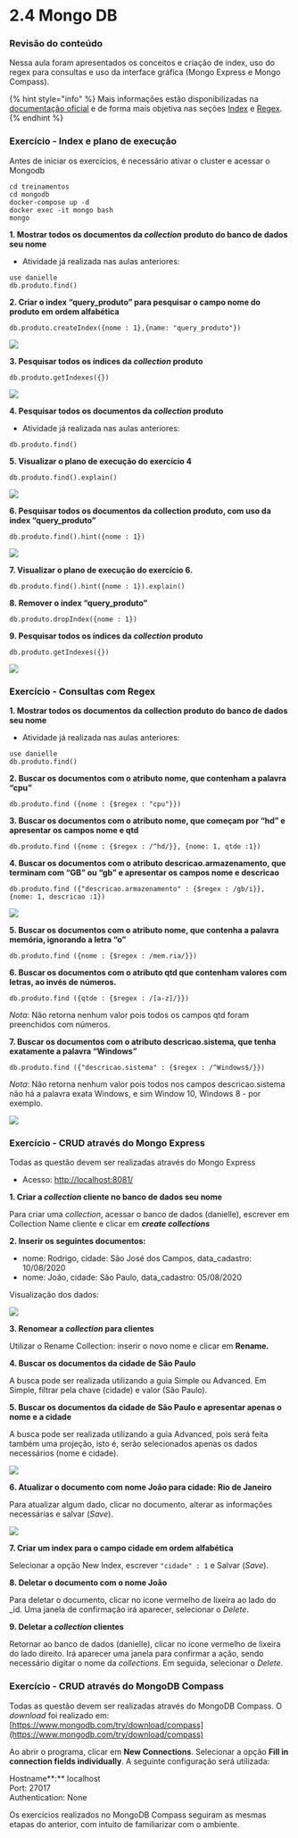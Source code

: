 # 2.4 Mongo DB

### Revisão do conteúdo

Nessa aula foram apresentados os conceitos e criação de index, uso do regex para consultas e uso da interface gráfica (Mongo Express e Mongo Compass).

{% hint style="info" %}
&#x20;Mais informações estão disponibilizadas na [documentação oficial](https://docs.mongodb.com) e de forma mais objetiva nas seções [Index](https://docs.mongodb.com/manual/indexes/) e [Regex](https://docs.mongodb.com/manual/reference/operator/query/regex/).
{% endhint %}

### Exercício - **Index e plano de execução**

Antes de iniciar os exercícios, é necessário ativar o cluster e acessar o Mongodb

`cd treinamentos`\
`cd mongodb`\
`docker-compose up -d`\
`docker exec -it mongo bash`\
`mongo`

**1. Mostrar todos os documentos da **_**collection**_** produto do banco de dados seu nome**

* Atividade já realizada nas aulas anteriores:

`use danielle` \
`db.produto.find()`

**2. Criar o index “query\_produto” para pesquisar o campo nome do produto em ordem alfabética**

`db.produto.createIndex({nome : 1},{name: "query_produto"})`

![](../.gitbook/assets/m2\_aula4\_00.png)

**3. Pesquisar todos os índices da **_**collection**_** produto**

`db.produto.getIndexes({})`

![](../.gitbook/assets/m2\_aula4\_01.png)

**4. Pesquisar todos os documentos da **_**collection**_** produto**

* Atividade já realizada nas aulas anteriores:

`db.produto.find()`

**5. Visualizar o plano de execução do exercício 4**

`db.produto.find().explain()`

![](../.gitbook/assets/m2\_aula4\_02.png)

**6. Pesquisar todos os documentos da collection produto, com uso da index “query\_produto”**

`db.produto.find().hint({nome : 1})`

![](../.gitbook/assets/m2\_aula4\_03.png)

**7. Visualizar o plano de execução do exercício 6.**

`db.produto.find().hint({nome : 1}).explain()`

**8. Remover o index “query\_produto”**

`db.produto.dropIndex({nome : 1})`

**9. Pesquisar todos os índices da **_**collection**_** produto**

`db.produto.getIndexes({})`

![](../.gitbook/assets/m2\_aula4\_05.png)

### **Exercício - Consultas com Regex**

**1. Mostrar todos os documentos da collection produto do banco de dados seu nome**

* Atividade já realizada nas aulas anteriores:

`use danielle` \
`db.produto.find()`

**2. Buscar os documentos com o atributo nome,  que contenham a palavra “cpu”**

`db.produto.find ({nome : {$regex : "cpu"}})`

**3. Buscar os documentos  com o atributo nome, que começam por “hd” e apresentar os campos nome e qtd**

`db.produto.find ({nome : {$regex : /^hd/}}, {nome: 1, qtde :1})`

**4. Buscar os documentos  com o atributo descricao.armazenamento, que terminam com “GB” ou “gb” e apresentar os campos nome e descricao**

`db.produto.find ({"descricao.armazenamento" : {$regex : /gb/i}}, {nome: 1, descricao :1})`

![](../.gitbook/assets/m2\_aula4\_06.png)

**5. Buscar os documentos  com o atributo nome, que contenha a palavra memória, ignorando a letra “o”**

`db.produto.find ({nome : {$regex : /mem.ria/}})`

**6. Buscar os documentos  com o atributo qtd  que contenham valores com letras, ao invés de números.**

`db.produto.find ({qtde : {$regex : /[a-z]/}})`

_Nota_: Não retorna nenhum valor pois todos os campos qtd foram preenchidos com números.

**7. Buscar os documentos com o atributo descricao.sistema, que tenha exatamente a palavra “Windows”**

`db.produto.find ({"descricao.sistema" : {$regex : /^Windows$/}})`

_Nota_: Não retorna nenhum valor pois todos nos campos descricao.sistema não há a palavra exata Windows, e sim Window 10, Windows 8 - por exemplo.&#x20;

![](../.gitbook/assets/m2\_aula4\_07.png)

### **Exercício - CRUD através do Mongo Express**

Todas as questão devem ser realizadas através do Mongo Express

* Acesso: [http://localhost:8081/](http://localhost:8081)

**1. Criar a **_**collection**_** cliente no banco de dados seu nome**

Para criar uma _collection_, acessar o banco de dados (danielle), escrever em Collection Name cliente e clicar em _**create collections**_

**2. Inserir os seguintes documentos:**

* nome: Rodrigo, cidade: São José dos Campos, data\_cadastro: 10/08/2020
* nome: João, cidade: São Paulo, data\_cadastro: 05/08/2020

Visualização dos dados:

![](<../.gitbook/assets/m2\_aula4\_10 (1).png>)

**3. Renomear a **_**collection**_** para clientes**

Utilizar o Rename Collection: inserir o novo nome e clicar em **Rename.**

**4. Buscar os documentos da cidade de São Paulo**

A busca pode ser realizada utilizando a guia Simple ou Advanced. Em Simple, filtrar pela chave (cidade) e valor (São Paulo).

**5. Buscar os documentos da cidade de São Paulo e apresentar apenas o nome e a cidade**

A busca pode ser realizada utilizando a guia Advanced, pois será feita também uma projeção, isto é, serão selecionados apenas os dados necessários (nome e cidade).

![](../.gitbook/assets/m2\_aula4\_11.png)

**6. Atualizar o documento com nome João para cidade: Rio de Janeiro**

Para atualizar algum dado, clicar no documento, alterar as informações necessárias e salvar (_Save_).

![](../.gitbook/assets/m2\_aula4\_12.png)

**7. Criar um index para o campo cidade em ordem alfabética**

Selecionar a opção New Index, escrever `"cidade" : 1` e Salvar (_Save_).

**8. Deletar o documento com o nome João**

Para deletar o documento, clicar no ícone vermelho de lixeira ao lado do \_id. Uma janela de confirmação irá aparecer, selecionar o _Delete_.

**9. Deletar a **_**collection**_** clientes**

Retornar ao banco de dados (danielle), clicar no ícone vermelho de lixeira do lado direito. Irá aparecer uma janela para confirmar a ação, sendo necessário digitar o nome da _collections_. Em seguida, selecionar o _Delete_.

### **Exercício - CRUD através do MongoDB Compass**

Todas as questão devem ser realizadas através do MongoDB Compass. O _download_ foi realizado em: [https://www.mongodb.com/try/download/compass](https://www.mongodb.com/try/download/compass)

Ao abrir o programa, clicar em **New Connections**. Selecionar a opção **Fill in connection fields individually**. A seguinte configuração será utilizada:

Hostname**:** localhost\
Port: 27017\
Authentication: None

Os exercícios realizados no MongoDB Compass seguiram as mesmas etapas do anterior, com intuito de familiarizar com o ambiente.&#x20;
